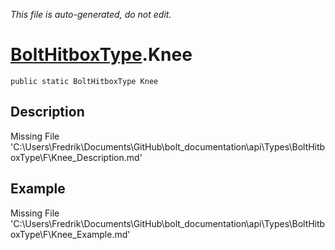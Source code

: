 *This file is auto-generated, do not edit.*

# [BoltHitboxType](Types/BoltHitboxType.md).Knee
`public static BoltHitboxType Knee`
## Description
Missing File 'C:\Users\Fredrik\Documents\GitHub\bolt_documentation\api\Types\BoltHitboxType\F\Knee_Description.md'
## Example
Missing File 'C:\Users\Fredrik\Documents\GitHub\bolt_documentation\api\Types\BoltHitboxType\F\Knee_Example.md'

